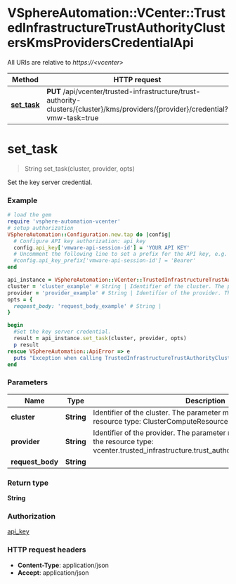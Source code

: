 # VSphereAutomation::VCenter::TrustedInfrastructureTrustAuthorityClustersKmsProvidersCredentialApi

All URIs are relative to *https://&lt;vcenter&gt;*

Method | HTTP request | Description
------------- | ------------- | -------------
[**set_task**](TrustedInfrastructureTrustAuthorityClustersKmsProvidersCredentialApi.md#set_task) | **PUT** /api/vcenter/trusted-infrastructure/trust-authority-clusters/{cluster}/kms/providers/{provider}/credential?vmw-task&#x3D;true | Set the key server credential.


# **set_task**
> String set_task(cluster, provider, opts)

Set the key server credential.

### Example
```ruby
# load the gem
require 'vsphere-automation-vcenter'
# setup authorization
VSphereAutomation::Configuration.new.tap do |config|
  # Configure API key authorization: api_key
  config.api_key['vmware-api-session-id'] = 'YOUR API KEY'
  # Uncomment the following line to set a prefix for the API key, e.g. 'Bearer' (defaults to nil)
  #config.api_key_prefix['vmware-api-session-id'] = 'Bearer'
end

api_instance = VSphereAutomation::VCenter::TrustedInfrastructureTrustAuthorityClustersKmsProvidersCredentialApi.new
cluster = 'cluster_example' # String | Identifier of the cluster. The parameter must be an identifier for the resource type: ClusterComputeResource.
provider = 'provider_example' # String | Identifier of the provider. The parameter must be an identifier for the resource type: vcenter.trusted_infrastructure.trust_authority_clusters.kms.Provider.
opts = {
  request_body: 'request_body_example' # String | 
}

begin
  #Set the key server credential.
  result = api_instance.set_task(cluster, provider, opts)
  p result
rescue VSphereAutomation::ApiError => e
  puts "Exception when calling TrustedInfrastructureTrustAuthorityClustersKmsProvidersCredentialApi->set_task: #{e}"
end
```

### Parameters

Name | Type | Description  | Notes
------------- | ------------- | ------------- | -------------
 **cluster** | **String**| Identifier of the cluster. The parameter must be an identifier for the resource type: ClusterComputeResource. | 
 **provider** | **String**| Identifier of the provider. The parameter must be an identifier for the resource type: vcenter.trusted_infrastructure.trust_authority_clusters.kms.Provider. | 
 **request_body** | **String**|  | [optional] 

### Return type

**String**

### Authorization

[api_key](../README.md#api_key)

### HTTP request headers

 - **Content-Type**: application/json
 - **Accept**: application/json



